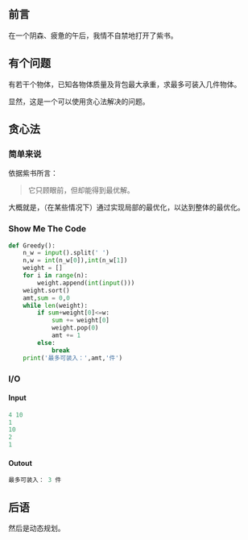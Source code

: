 ## 前言

在一个阴森、疲惫的午后，我情不自禁地打开了紫书。

## 有个问题

有若干个物体，已知各物体质量及背包最大承重，求最多可装入几件物体。

显然，这是一个可以使用贪心法解决的问题。

## 贪心法

### 简单来说

依据紫书所言：

> 它只顾眼前，但却能得到最优解。

大概就是，（在某些情况下）通过实现局部的最优化，以达到整体的最优化。

### Show Me The Code

```python
def Greedy():
    n_w = input().split(' ')
    n,w = int(n_w[0]),int(n_w[1])
    weight = []
    for i in range(n):
        weight.append(int(input()))
    weight.sort()
    amt,sum = 0,0
    while len(weight):
        if sum+weight[0]<=w:
            sum += weight[0]
            weight.pop(0)
            amt += 1
        else:
            break
    print('最多可装入：',amt,'件')
```

### I/O

#### Input

```python
4 10
1
10
2
1
```

#### Outout

```python
最多可装入： 3 件
```

## 后语

然后是动态规划。
